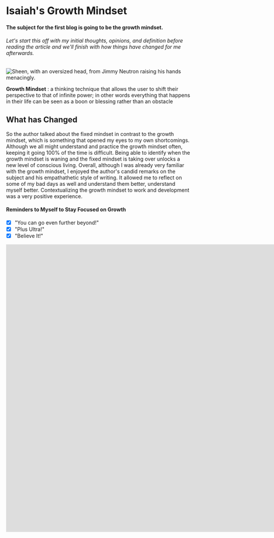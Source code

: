 # Isaiah's Growth Mindset
#### The subject for the first blog is going to be the growth mindset. 

###### Let's start this off with my initial thoughts, opinions, and definition before reading the article and we'll finish with how things have changed for me afterwards. 

![Sheen, with an oversized head, from Jimmy Neutron raising his hands menacingly.](https://static.wikia.nocookie.net/jimmyneutron/images/0/05/Sheen_The_God.jpg/revision/latest?cb=20210704010416)

**Growth Mindset**
: a thinking technique that allows the user to shift their perspective to that of infinite power; in other words everything that happens in their life can be seen as a boon or blessing rather than an obstacle


## What has Changed

So the author talked about the fixed mindset in contrast to the growth mindset, which is something that opened my eyes to my own shortcomings. Although we all might understand and practice the growth mindset often, keeping it going 100% of the time is difficult. Being able to identify when the growth mindset is waning and the fixed mindset is taking over unlocks a new level of conscious living. Overall, although I was already very familiar with the growth mindset, I enjoyed the author's candid remarks on the subject and his empathathetic style of writing. It allowed me to reflect on some of my bad days as well and understand them better, understand myself better. Contextualizing the growth mindset to work and development was a very positive experience.


#### Reminders to Myself to Stay Focused on Growth
- [x] "You can go even further beyond!"
- [x] "Plus Ultra!"
- [x] "Believe It!"

<iframe width="2037" height="785" src="https://www.youtube.com/embed/ZR377rPci64" title="Kill That Weak Version of Yourself - Anime Motivational Speech" frameborder="0" allow="accelerometer; autoplay; clipboard-write; encrypted-media; gyroscope; picture-in-picture; web-share" referrerpolicy="strict-origin-when-cross-origin" allowfullscreen></iframe>
